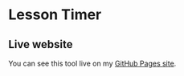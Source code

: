 # Lesson Timer #
## Live website ##
You can see this tool live on my [GitHub Pages site](https://maxplays.github.io/LessonTimer).
